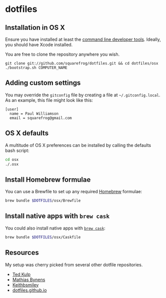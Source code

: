 # dotfiles

## Installation in OS X

Ensure you have installed at least the [command line developer tools](https://developer.apple.com/downloads/index.action). Ideally, you should have Xcode installed.

You are free to clone the repository anywhere you wish.

```
git clone git://github.com/squarefrog/dotfiles.git && cd dotfiles/osx
./bootstrap.sh COMPUTER_NAME
```

## Adding custom settings

You may override the `gitconfig` file by creating a file at `~/.gitconfig.local`. As an example, this file might look like this:

```
[user]
  name = Paul Williamson
  email = squarefrog@gmail.com
```

## OS X defaults

A multitude of OS X preferences can be installed by calling the defaults bash script:

```sh
cd osx
./.osx
```

## Install Homebrew formulae

You can use a Brewfile to set up any required [Homebrew](http://brew.sh/) formulae:

```sh
brew bundle $DOTFILES/osx/Brewfile
```

## Install native apps with `brew cask`

You could also install native apps with [`brew cask`](https://github.com/caskroom/homebrew-cask):

```sh
brew bundle $DOTFILES/osx/Caskfile
```

## Resources
My setup was cherry picked from several other dotfile repositories.
* [Ted Kulp](https://github.com/tedkulp/vim-config)
* [Mathias Bynens](https://github.com/mathiasbynens/dotfiles/)
* [Keithbsmiley](https://github.com/Keithbsmiley/dotfiles)
* [dotfiles.github.io](http://dotfiles.github.io/)
